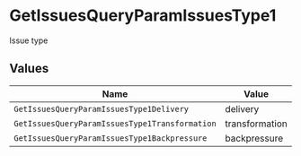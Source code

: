 # GetIssuesQueryParamIssuesType1

Issue type


## Values

| Name                                           | Value                                          |
| ---------------------------------------------- | ---------------------------------------------- |
| `GetIssuesQueryParamIssuesType1Delivery`       | delivery                                       |
| `GetIssuesQueryParamIssuesType1Transformation` | transformation                                 |
| `GetIssuesQueryParamIssuesType1Backpressure`   | backpressure                                   |